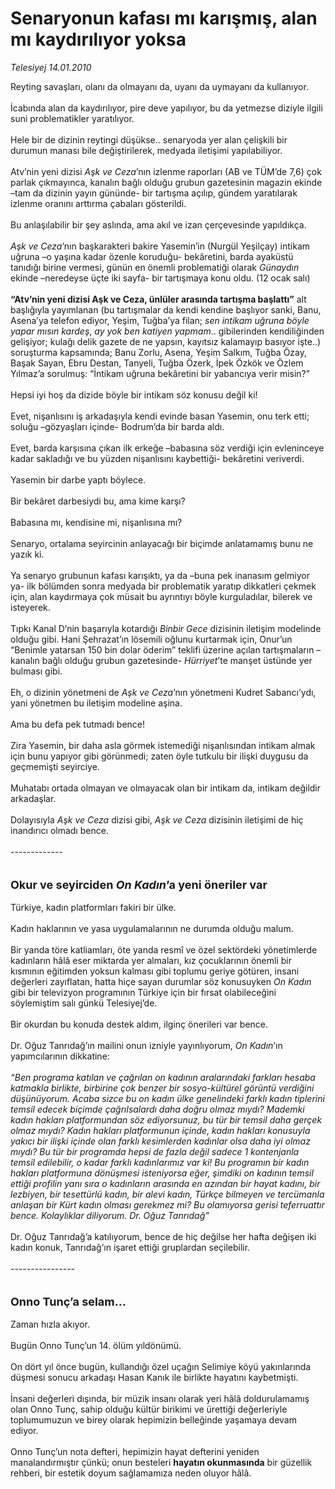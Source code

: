 # Senaryonun kafası mı karışmış, alan mı kaydırılıyor yoksa

*Telesiyej 14.01.2010*

<div class="taraf_structure_2col_1zq">
<div class="margen_n">



 <p>Reyting savaşları, olanı da olmayanı da, uyanı da uymayanı da kullanıyor. <br/><br/>İcabında alan da kaydırılıyor, pire deve yapılıyor, bu da yetmezse diziyle ilgili suni problematikler yaratılıyor. <br/><br/>Hele bir de dizinin reytingi düşükse.. senaryoda yer alan çelişkili bir durumun manası bile değiştirilerek, medyada iletişimi yapılabiliyor. <br/><br/>Atv’nin yeni dizisi <i>Aşk ve Ceza</i>’nın izlenme raporları (AB ve TÜM’de 7,6) çok parlak çıkmayınca, kanalın bağlı olduğu grubun gazetesinin magazin ekinde –tam da dizinin yayın gününde- bir tartışma açılıp, gündem yaratılarak izlenme oranını arttırma çabaları gösterildi. <br/><br/>Bu anlaşılabilir bir şey aslında, ama akıl ve izan çerçevesinde yapıldıkça.<i> <br/><br/>Aşk ve Ceza</i>’nın başkarakteri bakire Yasemin’in (Nurgül Yeşilçay) intikam uğruna –o yaşına kadar özenle koruduğu- bekâretini, barda ayaküstü tanıdığı birine vermesi, günün en önemli problematiği olarak <i>Günaydın</i> ekinde –neredeyse üçte iki sayfa- bir tartışmaya konu oldu. (12 ocak salı) <b><br/><br/>“Atv’nin yeni dizisi Aşk ve Ceza, ünlüler arasında tartışma başlattı”</b> alt başlığıyla yayımlanan (bu tartışmalar da kendi kendine başlıyor sanki, Banu, Asena’ya telefon ediyor, Yeşim, Tuğba’ya filan; <i>sen intikam uğruna böyle yapar mısın kardeş</i>, <i>ay yok ben katiyen yapmam</i>.. gibilerinden kendiliğinden gelişiyor; kulağı delik gazete de ne yapsın, kayıtsız kalamayıp basıyor işte..) soruşturma kapsamında; Banu Zorlu, Asena, Yeşim Salkım, Tuğba Özay, Başak Sayan, Ebru Destan, Tanyeli, Tuğba Özerk, İpek Özkök ve Özlem Yılmaz’a sorulmuş: “İntikam uğruna bekâretini bir yabancıya verir misin?” <br/><br/>Hepsi iyi hoş da dizide böyle bir intikam söz konusu değil ki! <br/><br/>Evet, nişanlısını iş arkadaşıyla kendi evinde basan Yasemin, onu terk etti; soluğu –gözyaşları içinde- Bodrum’da bir barda aldı. <br/><br/>Evet, barda karşısına çıkan ilk erkeğe –babasına söz verdiği için evleninceye kadar sakladığı ve bu yüzden nişanlısını kaybettiği- bekâretini veriverdi. <br/><br/>Yasemin bir darbe yaptı böylece. <br/><br/>Bir bekâret darbesiydi bu, ama kime karşı? <br/><br/>Babasına mı, kendisine mi, nişanlısına mı? <br/><br/>Senaryo, ortalama seyircinin anlayacağı bir biçimde anlatamamış bunu ne yazık ki. <br/><br/>Ya senaryo grubunun kafası karışıktı, ya da –buna pek inanasım gelmiyor ya- ilk bölümden sonra medyada bir problematik yaratıp dikkatleri çekmek için, alan kaydırmaya çok müsait bu ayrıntıyı böyle kurguladılar, bilerek ve isteyerek. <br/><br/>Tıpkı Kanal D’nin başarıyla kotardığı <i>Binbir Gece</i> dizisinin iletişim modelinde olduğu gibi. Hani Şehrazat’ın lösemili oğlunu kurtarmak için, Onur’un “Benimle yatarsan 150 bin dolar öderim” teklifi üzerine açılan tartışmaların –kanalın bağlı olduğu grubun gazetesinde- <i>Hürriyet</i>’te manşet üstünde yer bulması gibi. <br/><br/>Eh, o dizinin yönetmeni de <i>Aşk ve Ceza</i>’nın yönetmeni Kudret Sabancı’ydı, yani yönetmen bu iletişim modeline aşina. <br/><br/>Ama bu defa pek tutmadı bence! <br/><br/>Zira Yasemin, bir daha asla görmek istemediği nişanlısından intikam almak için bunu yapıyor gibi görünmedi; zaten öyle tutkulu bir ilişki duygusu da geçmemişti seyirciye. <br/><br/>Muhatabı ortada olmayan ve olmayacak olan bir intikam da, intikam değildir arkadaşlar. <br/><br/>Dolayısıyla <i>Aşk ve Ceza</i> dizisi gibi, <i>Aşk ve Ceza</i> dizisinin iletişimi de hiç inandırıcı olmadı bence. <br/><br/>------------- <br/><br/><br/><font size="4"><strong>Okur ve seyirciden <em>On Kadın</em>’a yeni öneriler var</strong></font> <br/><br/>Türkiye, kadın platformları fakiri bir ülke. <br/><br/>Kadın haklarının ve yasa uygulamalarının ne durumda olduğu malum. <br/><br/>Bir yanda töre katliamları, öte yanda resmî ve özel sektördeki yönetimlerde kadınların hâlâ eser miktarda yer almaları, kız çocuklarının önemli bir kısmının eğitimden yoksun kalması gibi toplumu geriye götüren, insani değerleri zayıflatan, hatta hiçe sayan durumlar söz konusuyken <i>On Kadın</i> gibi bir televizyon programının Türkiye için bir fırsat olabileceğini söylemiştim salı günkü Telesiyej’de. <br/><br/>Bir okurdan bu konuda destek aldım, ilginç önerileri var bence. <br/><br/>Dr. Oğuz Tanrıdağ’ın mailini onun izniyle yayınlıyorum, <i>On Kadın</i>’ın yapımcılarının dikkatine:<i> <br/><br/>“Ben programa katılan ve çağrılan on kadının aralarındaki farkları hesaba katmakla birlikte, birbirine çok benzer bir sosyo-kültürel görüntü verdiğini düşünüyorum. Acaba sizce bu on kadın ülke genelindeki farklı kadın tiplerini temsil edecek biçimde çağrılsalardı daha doğru olmaz mıydı? Mademki kadın hakları platformundan söz ediyorsunuz, bu tür bir temsil daha gerçek olmaz mıydı? Kadın hakları platformunun içinde, kadın hakları konusuyla yakıcı bir ilişki içinde olan farklı kesimlerden kadınlar olsa daha iyi olmaz mıydı? Bu tür bir programda hepsi de fazla değil sadece 1 kontenjanla temsil edilebilir, o kadar farklı kadınlarımız var ki! Bu programın bir kadın hakları platformuna dönüşmesi isteniyorsa eğer, şimdiki on kadının temsil ettiği profilin yanı sıra o kadınların arasında en azından bir hayat kadını, bir lezbiyen, bir tesettürlü kadın, bir alevi kadın, Türkçe bilmeyen ve tercümanla anlaşan bir Kürt kadın olması gerekmez mi? Bu olamıyorsa gerisi teferruattır bence. Kolaylıklar diliyorum. Dr. Oğuz Tanrıdağ”</i> <br/><br/>Dr. Oğuz Tanrıdağ’a katılıyorum, bence de hiç değilse her hafta değişen iki kadın konuk, Tanrıdağ’ın işaret ettiği gruplardan seçilebilir. <br/><br/>----------------<b></b> <br/><br/><br/><font size="4"><strong>Onno Tunç’a selam...</strong></font> <br/><br/>Zaman hızla akıyor. <br/><br/>Bugün Onno Tunç’un 14. ölüm yıldönümü. <br/><br/>On dört yıl önce bugün, kullandığı özel uçağın Selimiye köyü yakınlarında düşmesi sonucu arkadaşı Hasan Kanık ile birlikte hayatını kaybetmişti. <br/><br/>İnsani değerleri dışında, bir müzik insanı olarak yeri hâlâ doldurulamamış olan Onno Tunç, sahip olduğu kültür birikimi ve ürettiği değerleriyle toplumumuzun ve birey olarak hepimizin belleğinde yaşamaya devam ediyor. <br/><br/>Onno Tunç’un nota defteri, hepimizin hayat defterini yeniden manalandırmıştır çünkü; onun besteleri <b>hayatın okunmasında</b> bir güzellik rehberi, bir estetik doyum sağlamamıza neden oluyor hâlâ.</p>
<br/>
<br/>
<br/>



<br/>


<div id="taraf_not">
</div>

</div>


</div>
